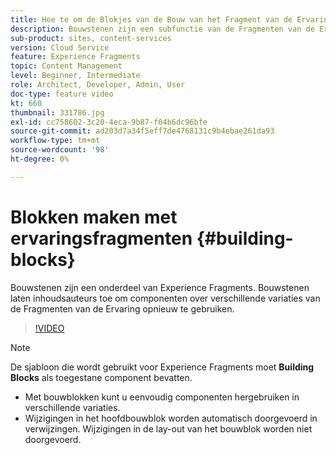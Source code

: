 ```yaml
---
title: Hoe te om de Blokjes van de Bouw van het Fragment van de Ervaring te gebruiken
description: Bouwstenen zijn een subfunctie van de Fragmenten van de Ervaring die het hergebruik van authored componenten over variaties van de Fragmenten van de Ervaring toelaat.
sub-product: sites, content-services
version: Cloud Service
feature: Experience Fragments
topic: Content Management
level: Beginner, Intermediate
role: Architect, Developer, Admin, User
doc-type: feature video
kt: 660
thumbnail: 331786.jpg
exl-id: cc758602-3c20-4eca-9b87-f04b6dc96bfe
source-git-commit: ad203d7a34f5eff7de4768131c9b4ebae261da93
workflow-type: tm+mt
source-wordcount: '98'
ht-degree: 0%

---
```


# Blokken maken met ervaringsfragmenten {#building-blocks}

Bouwstenen zijn een onderdeel van Experience Fragments. Bouwstenen laten inhoudsauteurs toe om componenten over verschillende variaties van de Fragmenten van de Ervaring opnieuw te gebruiken.

>[!VIDEO](https://video.tv.adobe.com/v/331786/?quality=12&learn=on)

>[!NOTE]
>
> De sjabloon die wordt gebruikt voor Experience Fragments moet **Building Blocks** als toegestane component bevatten.

* Met bouwblokken kunt u eenvoudig componenten hergebruiken in verschillende variaties.
* Wijzigingen in het hoofdbouwblok worden automatisch doorgevoerd in verwijzingen. Wijzigingen in de lay-out van het bouwblok worden niet doorgevoerd.
